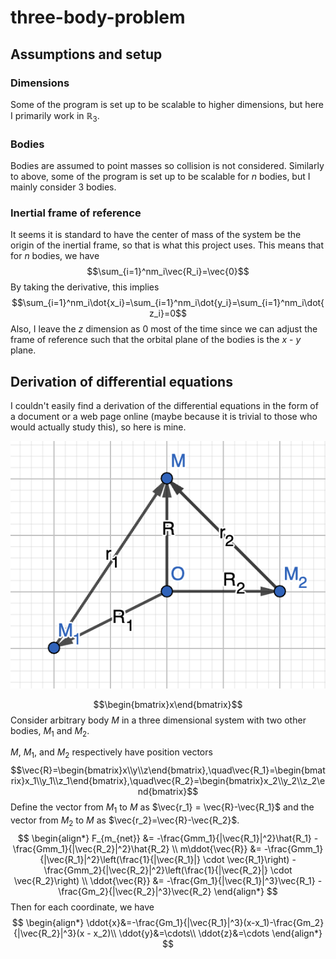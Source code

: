 # three-body-problem

## Assumptions and setup
### Dimensions
Some of the program is set up to be scalable to higher dimensions, but here I primarily work in $\mathbb{R}_3$. 
### Bodies
Bodies are assumed to point masses so collision is not considered. Similarly to above, some of the program is set up to be scalable for $n$ bodies, but I mainly consider 3 bodies.
### Inertial frame of reference
It seems it is standard to have the center of mass of the system be the origin of the inertial frame, so that is what this project uses. This means that for $n$ bodies, we have 
$$\sum_{i=1}^nm_i\vec{R_i}=\vec{0}$$
By taking the derivative, this implies
$$\sum_{i=1}^nm_i\dot{x_i}=\sum_{i=1}^nm_i\dot{y_i}=\sum_{i=1}^nm_i\dot{z_i}=0$$
Also, I leave the $z$ dimension as $0$ most of the time since we can adjust the frame of reference such that the orbital plane of the bodies is the $x$ - $y$ plane.

## Derivation of differential equations

I couldn't easily find a derivation of the differential equations in the form of a document or a web page online (maybe because it is trivial to those who would actually study this), so here is mine. 

![system diagram](media/system_diagram.png)

$$\begin{bmatrix}x\end{bmatrix}$$
Consider arbitrary body $M$ in a three dimensional system with two other bodies, $M_1$ and $M_2$. 

$M$, $M_1$, and $M_2$ respectively have position vectors
$$\vec{R}=\begin{bmatrix}x\\y\\z\end{bmatrix},\quad\vec{R_1}=\begin{bmatrix}x_1\\y_1\\z_1\end{bmatrix},\quad\vec{R_2}=\begin{bmatrix}x_2\\y_2\\z_2\end{bmatrix}$$
Define the vector from $M_1$ to $M$ as $\vec{r_1} = \vec{R}-\vec{R_1}$ and the vector from $M_2$ to $M$ as $\vec{r_2}=\vec{R}-\vec{R_2}$.
$$
\begin{align*} 
F_{m_{net}} &= -\frac{Gmm_1}{|\vec{R_1}|^2}\hat{R_1} - \frac{Gmm_1}{|\vec{R_2}|^2}\hat{R_2} \\
m\ddot{\vec{R}} &= -\frac{Gmm_1}{|\vec{R_1}|^2}\left(\frac{1}{|\vec{R_1}|} \cdot \vec{R_1}\right) - \frac{Gmm_2}{|\vec{R_2}|^2}\left(\frac{1}{|\vec{R_2}|} \cdot \vec{R_2}\right) \\
\ddot{\vec{R}} &= -\frac{Gm_1}{|\vec{R_1}|^3}\vec{R_1} - \frac{Gm_2}{|\vec{R_2}|^3}\vec{R_2} 
\end{align*}
$$
Then for each coordinate, we have 
$$
\begin{align*} 
\ddot{x}&=-\frac{Gm_1}{|\vec{R_1}|^3}(x-x_1)-\frac{Gm_2}{|\vec{R_2}|^3}(x - x_2)\\
\ddot{y}&=\cdots\\
\ddot{z}&=\cdots 
\end{align*}
$$
